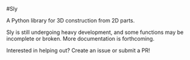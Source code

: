 #Sly

A Python library for 3D construction from 2D parts. 

Sly is still undergoing heavy development, and some functions may be incomplete
or broken. More documentation is forthcoming.

Interested in helping out? Create an issue or submit a PR!

